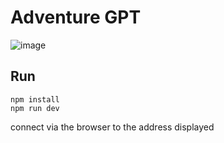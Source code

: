 # Adventure GPT

![image](https://user-images.githubusercontent.com/1538314/227057655-351fd99a-fcab-429d-bbcf-db46f4f13c22.png)

## Run

```
npm install
npm run dev
```

connect via the browser to the address displayed
